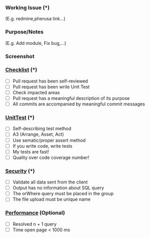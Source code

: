 ### Working Issue (*)
(E.g. redmine,pherusa link...)

### Purpose/Notes
(E.g. Add module, Fix bug,...)

### Screenshot

### [Checklist](#heavy_check_mark-1-pull-request-has-been-self-reviewed) (*)
- [ ] Pull request has been self-reviewed
- [ ] Pull request has been write Unit Test
- [ ] Check impacted areas
- [ ] Pull request has a meaningful description of its purpose
- [ ] All commits are accompanied by meaningful commit messages

### [UnitTest](#heavy_check_mark-6-self-describing-test-method) (*)
- [ ] Self-describing test method
- [ ] A3 (Arrange, Asset, Act)
- [ ] Use sematic/proper assert method
- [ ] If you write code, write tests
- [ ] My tests are fast!
- [ ] Quality over code coverage number!

### [Security](#heavy_check_mark-12-validate-all-data-sent-from-the-client) (*)
- [ ] Validate all data sent from the client
- [ ] Output has no information about SQL query
- [ ] The orWhere query must be placed in the group
- [ ] The file upload must be unique name

### [Performance](#heavy_check_mark-16-resolved-n--1-query)  (Optional)
- [ ] Resolved n + 1 query
- [ ] Time open page < 1000 ms
